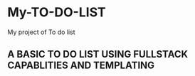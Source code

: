# My-TO-DO-LIST
My project of To do list
## A BASIC TO DO LIST USING FULLSTACK CAPABLITIES AND TEMPLATING

